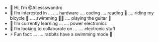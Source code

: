 - 👋 Hi, I’m @Allessswandro
- 👀 I’m interested in ...
     .... hardware
     .... coding 
     .... reading 📖
     .... riding my bicycle 🚴
     .... swimming 🏊‍♂️
     .... playing the guitar 🎸
- 🌱 I’m currently learning ...
     .... power electronics
- 💞️ I’m looking to collaborate on ...
     .... electronic stuff
- ⚡ Fun fact: ...
     .... rabbits have a swimming mode 🐇

<!---
Allessswandro/Allessswandro is a ✨ special ✨ repository because its `README.md` (this file) appears on your GitHub profile.
You can click the Preview link to take a look at your changes.
--->
